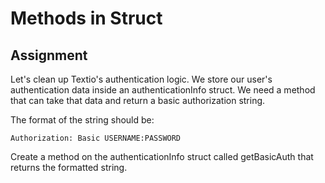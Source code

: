 # Methods in Struct

## Assignment

Let's clean up Textio's authentication logic. We store our user's authentication data inside an authenticationInfo struct. We need a method that can take that data and return a basic authorization string.

The format of the string should be:

```text
Authorization: Basic USERNAME:PASSWORD
```

Create a method on the authenticationInfo struct called getBasicAuth that returns the formatted string.
